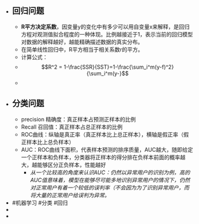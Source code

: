 - ## 回归问题
	- **R平方决定系数**，因变量y的变化中有多少可以用自变量x来解释，是回归方程对观测值拟合程度的一种体现。比例越接近于1，表示当前的回归模型对数据的解释越好，越能精确描述数据的真实分布。
	- 在简单线性回归中，R平方相当于相关系数r的平方。
	- 计算公式：
	- $$R^2 = 1-\frac{SSR}{SST}=1-\frac{\sum_i^m(y-f)^2}{\sum_i^m(y-}$$
	-
- ## 分类问题
	- precision 精确度：真正样本占预测正样本的比例
	- Recall 召回值：真正样本占总正样本的比例
	- ROC曲线：纵轴是真正率（真正样本比上总正样本），横轴是假正率（假正样本比上总负样本）
	- AUC：ROC曲线下面积，代表样本预测的排序质量，AUC越大，随即给定一个正样本和负样本，分类器将正样本的得分排在负样本前面的概率越大，越能够区分正负样本，性能越好
		- *从一个比较高的角度来认识AUC：仍然以异常用户的识别为例，高的AUC值意味着，模型在能够尽可能多地识别异常用户的情况下，仍然对正常用户有着一个较低的误判率（不会因为为了识别异常用户，而将大量的正常用户给误判为异常。*
- #机器学习 #分类 #回归
-
-